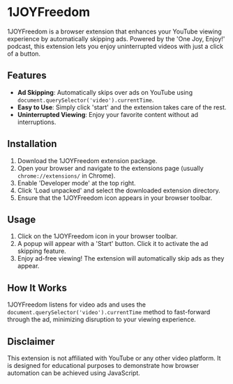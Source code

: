 # 1JOYFreedom

1JOYFreedom is a browser extension that enhances your YouTube viewing experience by automatically skipping ads. Powered by the 'One Joy, Enjoy!' podcast, this extension lets you enjoy uninterrupted videos with just a click of a button.

## Features

- **Ad Skipping**: Automatically skips over ads on YouTube using `document.querySelector('video').currentTime`.
- **Easy to Use**: Simply click 'start' and the extension takes care of the rest.
- **Uninterrupted Viewing**: Enjoy your favorite content without ad interruptions.

## Installation

1. Download the 1JOYFreedom extension package.
2. Open your browser and navigate to the extensions page (usually `chrome://extensions/` in Chrome).
3. Enable 'Developer mode' at the top right.
4. Click 'Load unpacked' and select the downloaded extension directory.
5. Ensure that the 1JOYFreedom icon appears in your browser toolbar.

## Usage

1. Click on the 1JOYFreedom icon in your browser toolbar.
2. A popup will appear with a 'Start' button. Click it to activate the ad skipping feature.
3. Enjoy ad-free viewing! The extension will automatically skip ads as they appear.

## How It Works

1JOYFreedom listens for video ads and uses the `document.querySelector('video').currentTime` method to fast-forward through the ad, minimizing disruption to your viewing experience.

## Disclaimer

This extension is not affiliated with YouTube or any other video platform. It is designed for educational purposes to demonstrate how browser automation can be achieved using JavaScript.
